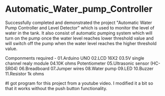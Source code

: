 # Automatic_Water_pump_Controller

Successfully completed and demonstrated the project "Automatic Water Pump Controller and Level Detector" which is used to monitor the level of water in the tank.
It also consist of automatic pumping system which will turn on the pump once the water level reaches lower threshold value and will switch off the pump when the water level reaches the higher threshold value.

Componments required - 
01.Arduino UNO
02.LCD 16X2
03.5V single channel realy module
04.10K ohms Potentiometer
05.Ultrasonic sensor (HC-SR04)
06.Breadboard
07.Jumper wires
08.Water pump
09.LED
10.Buzzer
11.Resistor 1k ohms


#I got program for this project from a youtube video. I modified it a bit so that it works without the push button functionality.

